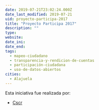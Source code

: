 ```yaml
---
date: 2019-07-21T23:02:24.000Z
date_last_modified: 2019-07-21
uid: proyecto-participa-2017
title: "Proyecto Participa 2017"
description: ""
type: 
website: 
date_ini: 
date_end: 
tags:
  - mapeo-ciudadano
  - transparencia-y-rendicion-de-cuentas
  - participación-ciudadana
  - uso-de-datos-abiertos
cities: 
  - Alajuela
---
```


Esta iniciativa fue realizada por:

- [Cscr](/i/cscr.html)
